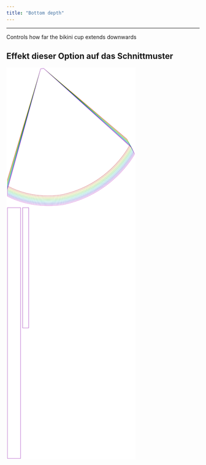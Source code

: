 ```yaml
---
title: "Bottom depth"
---
```


---

Controls how far the bikini cup extends downwards

## Effekt dieser Option auf das Schnittmuster

![Dieses Bild zeigt den Effekt dieser Option, indem es mehrere Varianten überlagert, die einen anderen Wert für diese Option haben](bee_bottomcupdepth_sample.svg "Effekt dieser Option auf das Schnittmuster")
